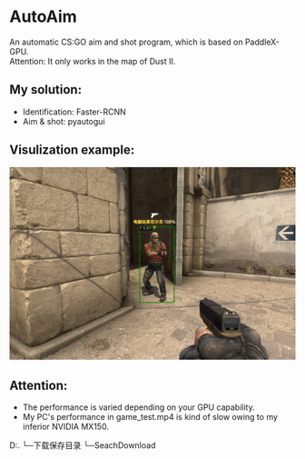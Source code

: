 # AutoAim
An automatic CS:GO aim and shot program, which is based on PaddleX-GPU.   
Attention: It only works in the map of Dust II. 

## My solution:
- Identification: Faster-RCNN
- Aim & shot: pyautogui

## Visulization example:
<img src='/examples/visualize_1614311791655.jpg'>

## Attention:
- The performance is varied depending on your GPU capability. 
- My PC's performance in game_test.mp4 is kind of slow owing to my inferior NVIDIA MX150.

D:.
└─下载保存目录
    └─SeachDownload
